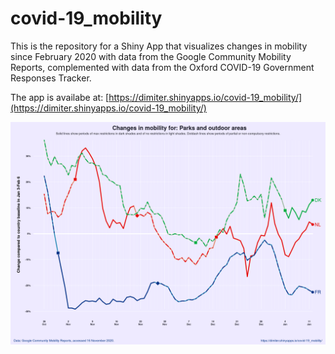 # covid-19_mobility

This is the repository for a Shiny App that visualizes changes in mobility since February 2020 with data from the Google Community Mobility Reports, complemented with data from the Oxford COVID-19 Government Responses Tracker.

The app is availabe at: [https://dimiter.shinyapps.io/covid-19_mobility/](https://dimiter.shinyapps.io/covid-19_mobility/)

![alt text](https://github.com/demetriodor/covid-19_mobility/blob/main/figures/google_mobility_plot%20(31).png)

